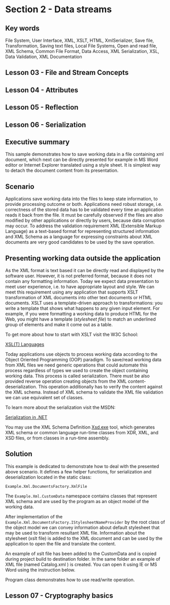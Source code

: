 # Section 2 - Data streams

## Key words

File System, User Interface, XML, XSLT, HTML, XmlSerializer, Save file, Transformation, Saving text files, Local File Systems, Open and read file, XML Schema, Common File Format, Data Access, XML Serialization, XSL, Data Validation, XML Documentation

## Lesson 03 - File and Stream Concepts

## Lesson 04 - Attributes

## Lesson 05 - Reflection

## Lesson 06 - Serialization

## Executive summary

This sample demonstrates how to save working data in a file containing xml document, which next can be directly presented for example in MS Word editor or Internet Explorer translated using a style sheet. It is simplest way to detach the document content from its presentation.

## Scenario

Applications save working data into the files to keep state information, to provide processing outcome or both. Applications need robust storage, i.e. correctness of the stored data has to be validated every time an application reads it back from the file. It must be carefully observed if the files are also modified by other applications or directly by users, because data corruption may occur. To address the validation requirement XML (Extensible Markup Language) as a text-based format for representing structured information and XML Schema as a language for expressing constraints about XML documents are very good candidates to be used by the save operation.

## Presenting working data outside the application

As the XML format is text based it can be directly read and displayed by the software user. However, it is not preferred format, because it does not contain any formatting information. Today we expect data presentation to meet user experience, i.e. to have appropriate layout and style. We can meet this requirement using any application that supports XSLT transformation of XML documents into other text documents or HTML documents. XSLT uses a template-driven approach to transformations: you write a template that shows what happens to any given input element. For example, if you were formatting a working data to produce HTML for the Web, you might have a template (*stylesheet file*) to match an underlined group of elements and make it come out as a table.

To get more about how to start with XSLT visit the W3C School:

[XSL\(T\) Languages](https://www.w3schools.com/xml/xsl_languages.asp)

Today applications use objects to process working data according to the Object Oriented Programming (OOP) paradigm. To save/read working data from XML files we need generic operations that could automate this process regardless of types we used to create the object containing working data. This process is called serialization. There must be also provided reverse operation creating objects from the XML content-deserialization. This operation additionally has to verify the content against the XML schema. Instead of XML schema to validate the XML file validation we can use equivalent set of classes.

To learn more about the serialization visit the MSDN:

[Serialization in .NET](http://msdn.microsoft.com/library/7ay27kt9.aspx)

You may use the XML Schema Definition [Xsd.exe](http://msdn.microsoft.com/library/x6c1kb0s.aspx) tool, which generates XML schema or common language run-time classes from XDR, XML, and XSD files, or from classes in a run-time assembly.

## Solution

This example is dedicated to demonstrate how to deal with the presented above scenario. It defines a few helper functions, for serialization and deserialization located in the static class:

`Example.Xml.DocumentsFactory.XmlFile`

The `Example.Xml.CustomData` namespace contains classes that represent XML schema and are used by the program as an object model of the working data.

After implementation of the `Example.Xml.DocumentsFactory.IStylesheetNameProvider` by the root class of the object model we can convey information about default stylesheet that may be used to transform resultant XML file. Information about the stylesheet (xslt file) is added to the XML document and can be used by the application to open the file and translate the content.

An example of xslt file has been added to the CustomData and is copied during project build to destination folder. In the same folder an example of XML file (named Catalog.xml ) is created. You can open it using IE or MS Word using the instruction below.

Program class demonstrates how to use read/write operation.

## Lesson 07 - Cryptography basics

<!--
//____________________________________________________________________________________________________________________________________
//
//  Copyright (C) 2023, Mariusz Postol LODZ POLAND.
//
//  To be in touch join the community by pressing the `Watch` button and get started commenting using the discussion panel at
//
//  https://github.com/mpostol/TP/discussions/182
//
//  by introducing yourself and telling us what you do with this community.
//_____________________________________________________________________________________________________________________________________
-->
